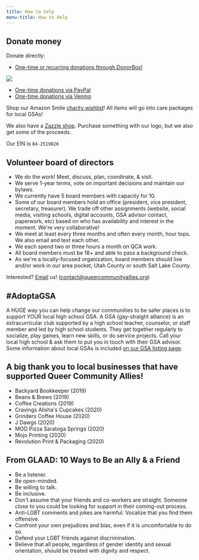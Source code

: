 ```yaml
---
title: How to help
menu-title: How to Help
--- 
```

  
## Donate money

Donate directly:  

- [One-time or recurring donations through DonorBox!](https://donorbox.org/queer-community-allies) 

<a target="_blank" href="https://donorbox.org/queer-community-allies"><img src="https://donorbox.org/images/png-donate/button-medium-blue.png" /></a>
- [One-time donations via PayPal](/donate/paypal)
- [One-time donations via Venmo](/donate/venmo)

Shop our Amazon Smile [charity wishlist](https://smile.amazon.com/hz/charitylist/ls/MX3B3PFF8BI8/ref=smi_ext_lnk_lcl_cl)! All items will go into care packages for local GSAs!

We also have a [Zazzle shop](https://www.zazzle.com/store/queercommunityallies). Purchase something with our logo, but we also get some of the proceeds. 

Our EIN is `84-2519026`

## Volunteer board of directors 

- We do the work! Meet, discuss, plan, coordinate, & visit. 
- We serve 1-year terms, vote on important decisions and maintain our bylaws. 
- We currently have 5 board members with capacity for 10. 
- Some of our board members hold an office (president, vice president, secretary, treasurer). We trade off other assignments (website, social media, visiting schools, digital accounts, GSA advisor contact, paperwork, etc) based on who has availability and interest in the moment. We're very collaborative! 
- We meet at least every three months and often every month, hour tops. We also email and text each other. 
- We each spend two or three hours a month on QCA work. 
- All board members must be 18+ and able to pass a background check.
- As we're a locally-focused organization, board members should live and/or work in our area pocket, Utah County or south Salt Lake County.  
 
Interested? [Email](mailto:contact@queercommunityallies.org) us! (contact@queercommunityallies.org)

## #AdoptaGSA 

A HUGE way you can help change our communities to be safer places is to support YOUR local high school GSA. A GSA (gay-straight alliance) is an extracurricular club supported by a high school teacher, counselor, or staff member and led by high school students. They get together regularly to socialize, play games, learn new skills, or do service projects. Call your local high school & ask them to put you in touch with their GSA advisor. Some information about local GSAs is included [on our GSA listing page](️/resources/gsas.html).

## A big thank you to local businesses that have supported Queer Community Allies! 

- Backyard Bookkeeper (2019)
- Beans & Brews (2019)
- Coffee Creations (2019)
- Cravings Alisha's Cupcakes (2020)
- Grinders Coffee House (2020) 
- J Dawgs (2020)
- MOD Pizza Saratoga Springs (2020)
- Mojo Printing (2020)
- Revolution Print & Packaging (2020) 

## From GLAAD: 10 Ways to Be an Ally & a Friend

- Be a listener.
- Be open-minded.
- Be willing to talk.
- Be inclusive.
- Don't assume that your friends and co-workers are straight. Someone close to you could be looking for support in their coming-out process. 
- Anti-LGBT comments and jokes are harmful. Vocalize that you find them offensive.
- Confront your own prejudices and bias, even if it is uncomfortable to do so.
- Defend your LGBT friends against discrimination.
- Believe that all people, regardless of gender identity and sexual orientation, should be treated with dignity and respect.


